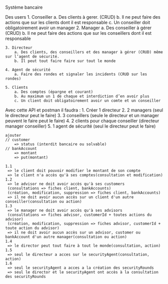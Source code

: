 Système bancaire

Des users
    1. Conseiller
        a. Des clients à gerer. (CRUD)
        b. Il ne peut faire des actions que sur les clients dont il est responsable
        c. Un conseiller doit obligatoirement avoir un manager
    2. Manager
        a. Des conseiller à gérer (CRUD)
        b. Il ne peut faire des actions que sur les conseillers dont il est responsable

    3. Directeur
        a. Des clients, des conseillers et des manager à gérer (CRUD) même sur l’agent de sécurité.
        b. Il peut tout faire faire sur tout le monde

    4. Agent de sécurité
        a. Faire des rondes et signaler les incidents (CRUD sur les rondes)

    5. Clients
        a. Des comptes (épargne et courant)
        b. Au maximum un 1 de chaque et interdiction d’en avoir plus
        c. Un client doit obligatoirement avoir un comte et un conseiller


Avec cette API et postman il faudra :
    1. Créer 1 directeur
    2. 2 managers (seul le directeur peut le faire)
    3. 3 conseillers (seule le directeur et un manager peuvent le faire peut le faire)
    4. 2 clients pour chaque conseiller (directeur manager conseiller)
    5. 1 agent de sécurité (seul le directeur peut le faire)



    ajouter
    // customer 
        => status (interdit bancaire ou solvable)
    // bankAccount
        => montant 
        => put(montant)

    1.1
     => le client doit pouvoir modifier le montant de son compte
     => le client n'a accès qu'à ses comptes(consultation et modification)
    1.2
     => le advisor ne doit avoir accès qu'à ses customers
     (consultations => fiches client, bankAccounts)
     (création, modification, suppression => fiches client, bankAccounts)
     => il ne doit avoir aucun accès sur un client d'un autre conseiller(consultation ou action)
    1.3
     => le manager ne doit avoir accès qu'à ses advisors
     (consultations => fiches advisor, customerId + toutes actions du advisor)
     (création, modification, suppression => fiches advisor, customerId + toute action du advisor)
     => il ne doit avoir aucun accès sur un advisor, customer ou bankAccount d'un autre manager(consultation ou action)
    1.4
     => le director peut tout faire à tout le monde(consultation, action)
    1.5
     => seul le directeur a acces sur le securityAgent(consultation, action)
    1.6
     => seul le securityAgent a acces a la création des securityRounds
     => seul le director et le securityAgent ont accès à la consultation des securityRounds